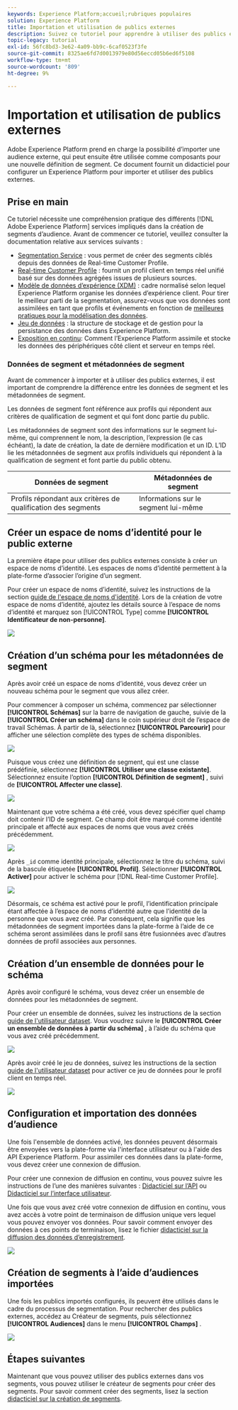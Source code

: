 ```yaml
---
keywords: Experience Platform;accueil;rubriques populaires
solution: Experience Platform
title: Importation et utilisation de publics externes
description: Suivez ce tutoriel pour apprendre à utiliser des publics externes avec Adobe Experience Platform.
topic-legacy: tutorial
exl-id: 56fc8bd3-3e62-4a09-bb9c-6caf0523f3fe
source-git-commit: 8325ae6fd7d0013979e80d56eccd05b6ed6f5108
workflow-type: tm+mt
source-wordcount: '809'
ht-degree: 9%

---
```


# Importation et utilisation de publics externes

Adobe Experience Platform prend en charge la possibilité d’importer une audience externe, qui peut ensuite être utilisée comme composants pour une nouvelle définition de segment. Ce document fournit un didacticiel pour configurer un Experience Platform pour importer et utiliser des publics externes.

## Prise en main

Ce tutoriel nécessite une compréhension pratique des différents [!DNL Adobe Experience Platform] services impliqués dans la création de segments d’audience. Avant de commencer ce tutoriel, veuillez consulter la documentation relative aux services suivants :

- [Segmentation Service](../home.md) : vous permet de créer des segments ciblés depuis des données de Real-time Customer Profile.
- [Real-time Customer Profile](../../profile/home.md) : fournit un profil client en temps réel unifié basé sur des données agrégées issues de plusieurs sources.
- [Modèle de données d’expérience (XDM)](../../xdm/home.md) : cadre normalisé selon lequel Experience Platform organise les données d’expérience client. Pour tirer le meilleur parti de la segmentation, assurez-vous que vos données sont assimilées en tant que profils et événements en fonction de [meilleures pratiques pour la modélisation des données](../../xdm/schema/best-practices.md).
- [Jeu de données](../../catalog/datasets/overview.md) : la structure de stockage et de gestion pour la persistance des données dans Experience Platform.
- [Exposition en continu](../../ingestion/streaming-ingestion/overview.md): Comment l’Experience Platform assimile et stocke les données des périphériques côté client et serveur en temps réel.

### Données de segment et métadonnées de segment

Avant de commencer à importer et à utiliser des publics externes, il est important de comprendre la différence entre les données de segment et les métadonnées de segment.

Les données de segment font référence aux profils qui répondent aux critères de qualification de segment et qui font donc partie du public.

Les métadonnées de segment sont des informations sur le segment lui-même, qui comprennent le nom, la description, l’expression (le cas échéant), la date de création, la date de dernière modification et un ID. L’ID lie les métadonnées de segment aux profils individuels qui répondent à la qualification de segment et font partie du public obtenu.

| Données de segment | Métadonnées de segment |
| ------------ | ---------------- |
| Profils répondant aux critères de qualification des segments | Informations sur le segment lui-même |

## Créer un espace de noms d’identité pour le public externe

La première étape pour utiliser des publics externes consiste à créer un espace de noms d’identité. Les espaces de noms d’identité permettent à la plate-forme d’associer l’origine d’un segment.

Pour créer un espace de noms d’identité, suivez les instructions de la section [guide de l&#39;espace de noms d&#39;identité](../../identity-service/namespaces.md#manage-namespaces). Lors de la création de votre espace de noms d’identité, ajoutez les détails source à l’espace de noms d’identité et marquez son [!UICONTROL Type] comme **[!UICONTROL Identificateur de non-personne]**.

![](../images/tutorials/external-audiences/identity-namespace-info.png)

## Création d’un schéma pour les métadonnées de segment

Après avoir créé un espace de noms d’identité, vous devez créer un nouveau schéma pour le segment que vous allez créer.

Pour commencer à composer un schéma, commencez par sélectionner **[!UICONTROL Schémas]** sur la barre de navigation de gauche, suivie de la **[!UICONTROL Créer un schéma]** dans le coin supérieur droit de l’espace de travail Schémas. À partir de là, sélectionnez **[!UICONTROL Parcourir]** pour afficher une sélection complète des types de schéma disponibles.

![](../images/tutorials/external-audiences/create-schema-browse.png)

Puisque vous créez une définition de segment, qui est une classe prédéfinie, sélectionnez **[!UICONTROL Utiliser une classe existante]**. Sélectionnez ensuite l’option **[!UICONTROL Définition de segment]** , suivi de **[!UICONTROL Affecter une classe]**.

![](../images/tutorials/external-audiences/assign-class.png)

Maintenant que votre schéma a été créé, vous devez spécifier quel champ doit contenir l’ID de segment. Ce champ doit être marqué comme identité principale et affecté aux espaces de noms que vous avez créés précédemment.

![](../images/tutorials/external-audiences/mark-primary-identifier.png)

Après `_id` comme identité principale, sélectionnez le titre du schéma, suivi de la bascule étiquetée **[!UICONTROL Profil]**. Sélectionner **[!UICONTROL Activer]** pour activer le schéma pour [!DNL Real-time Customer Profile].

![](../images/tutorials/external-audiences/schema-profile.png)

Désormais, ce schéma est activé pour le profil, l’identification principale étant affectée à l’espace de noms d’identité autre que l’identité de la personne que vous avez créé. Par conséquent, cela signifie que les métadonnées de segment importées dans la plate-forme à l’aide de ce schéma seront assimilées dans le profil sans être fusionnées avec d’autres données de profil associées aux personnes.

## Création d’un ensemble de données pour le schéma

Après avoir configuré le schéma, vous devez créer un ensemble de données pour les métadonnées de segment.

Pour créer un ensemble de données, suivez les instructions de la section [guide de l&#39;utilisateur dataset](../../catalog/datasets/user-guide.md#create). Vous voudrez suivre le **[!UICONTROL Créer un ensemble de données à partir du schéma]** , à l’aide du schéma que vous avez créé précédemment.

![](../images/tutorials/external-audiences/select-schema.png)

Après avoir créé le jeu de données, suivez les instructions de la section [guide de l&#39;utilisateur dataset](../../catalog/datasets/user-guide.md#enable-profile) pour activer ce jeu de données pour le profil client en temps réel.

![](../images/tutorials/external-audiences/dataset-profile.png)

## Configuration et importation des données d’audience

Une fois l&#39;ensemble de données activé, les données peuvent désormais être envoyées vers la plate-forme via l&#39;interface utilisateur ou à l&#39;aide des API Experience Platform. Pour assimiler ces données dans la plate-forme, vous devez créer une connexion de diffusion.

Pour créer une connexion de diffusion en continu, vous pouvez suivre les instructions de l’une des manières suivantes : [Didacticiel sur l’API](../../sources/tutorials/api/create/streaming/http.md) ou [Didacticiel sur l’interface utilisateur](../../sources/tutorials/ui/create/streaming/http.md).

Une fois que vous avez créé votre connexion de diffusion en continu, vous avez accès à votre point de terminaison de diffusion unique vers lequel vous pouvez envoyer vos données. Pour savoir comment envoyer des données à ces points de terminaison, lisez le fichier [didacticiel sur la diffusion des données d’enregistrement](../../ingestion/tutorials/streaming-record-data.md#ingest-data).

![](../images/tutorials/external-audiences/get-streaming-endpoint.png)

## Création de segments à l’aide d’audiences importées

Une fois les publics importés configurés, ils peuvent être utilisés dans le cadre du processus de segmentation. Pour rechercher des publics externes, accédez au Créateur de segments, puis sélectionnez **[!UICONTROL Audiences]** dans le menu **[!UICONTROL Champs]** .

![](../images/tutorials/external-audiences/external-audiences.png)

## Étapes suivantes

Maintenant que vous pouvez utiliser des publics externes dans vos segments, vous pouvez utiliser le créateur de segments pour créer des segments. Pour savoir comment créer des segments, lisez la section [didacticiel sur la création de segments](./create-a-segment.md).

